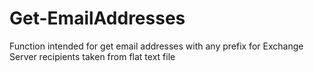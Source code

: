 # Get-EmailAddresses
Function intended for get email addresses  with any prefix for Exchange Server recipients taken from flat text file
